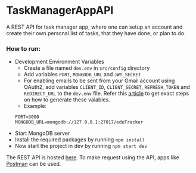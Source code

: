 # TaskManagerAppAPI

A REST API for task manager app, where one can setup an account and create their own personal list of tasks, that they have done, or plan to do.

### How to run:
- Development Environment Variables
  - Create a file named `dev.env` in `src/config` directory
  - Add variables `PORT`, `MONGODB_URL` and `JWT_SECRET`
  - For enabling emails to be sent from your Gmail account using OAuth2, add variables `CLIENT_ID`, `CLIENT_SECRET`, `REFRESH_TOKEN` and `REDIRECT_URL` to the `dev.env` file.
  Refer this [article](https://www.freecodecamp.org/news/use-nodemailer-to-send-emails-from-your-node-js-server/) to get exact steps on how to generate these vaiables.
  - Example:
  ```
  PORT=3000
  MONGODB_URL=mongodb://127.0.0.1:27017/eduTracker
  ```
- Start MongoDB server
- Install the required packages by running `npm install`
- Now start the project in dev by running `npm start dev`

The REST API is hosted [here](https://suman-task-manager-app-api.herokuapp.com/). To make request using the API, apps like [Postman](https://www.postman.com/downloads/) can be used.